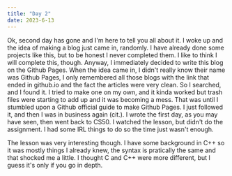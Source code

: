 ```yaml
---
title: "Day 2"
date: 2023-6-13
---
```


Ok, second day has gone and I'm here to tell you all about it. I woke up and the idea of making a blog just came in, randomly.
I have already done some projects like this, but to be honest I never completed them. I like to think I will complete this, though.
Anyway, I immediately decided to write this blog on the Github Pages. When the idea came in, I didn't really know their name was Github Pages,
I only remembered all those blogs with the link that ended in github.io and the fact the articles were very clean.
So I searched, and I found it. I tried to make one on my own, and it kinda worked but trash files were starting to add up and it was becoming a mess.
That was until I stumbled upon a Github official guide to make Github Pages. I just followed it, and then I was in business again (cit.).
I wrote the first day, as you may have seen, then went back to CS50. I watched the lesson, but didn't do the assignment.
I had some IRL things to do so the time just wasn't enough.

The lesson was very interesting though. I have some background in C++ so it was mostly things I already knew,
the syntax is pratically the same and that shocked me a little. I thought C and C++ were more different, but I guess it's only if you go in depth.
